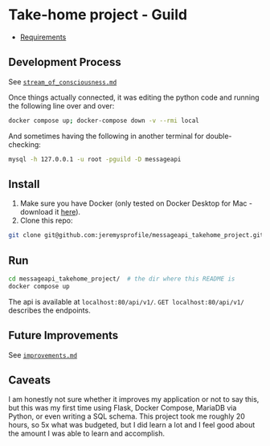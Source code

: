 # Take-home project - Guild
* [Requirements](./docs/requirements.md)

## Development Process
See [`stream_of_consciousness.md`](./docs/stream_of_consciousness.md)

Once things actually connected, it was editing the python code and running the following line over and over:
```bash
docker compose up; docker-compose down -v --rmi local
```
And sometimes having the following in another terminal for double-checking:
```bash
mysql -h 127.0.0.1 -u root -pguild -D messageapi
```

## Install
1. Make sure you have Docker (only tested on Docker Desktop for Mac - download it [here](https://www.docker.com/products/docker-desktop)).
2. Clone this repo:
```bash
git clone git@github.com:jeremysprofile/messageapi_takehome_project.git
```

## Run
```bash
cd messageapi_takehome_project/  # the dir where this README is
docker compose up
```

The api is available at `localhost:80/api/v1/`. `GET localhost:80/api/v1/` describes the endpoints.

## Future Improvements
See [`improvements.md`](./docs/improvements.md)

## Caveats
I am honestly not sure whether it improves my application or not to say this, but this was my first time using Flask, Docker Compose, MariaDB via Python, or even writing a SQL schema.
This project took me roughly 20 hours, so 5x what was budgeted, but I did learn a lot and I feel good about the amount I was able to learn and accomplish.
